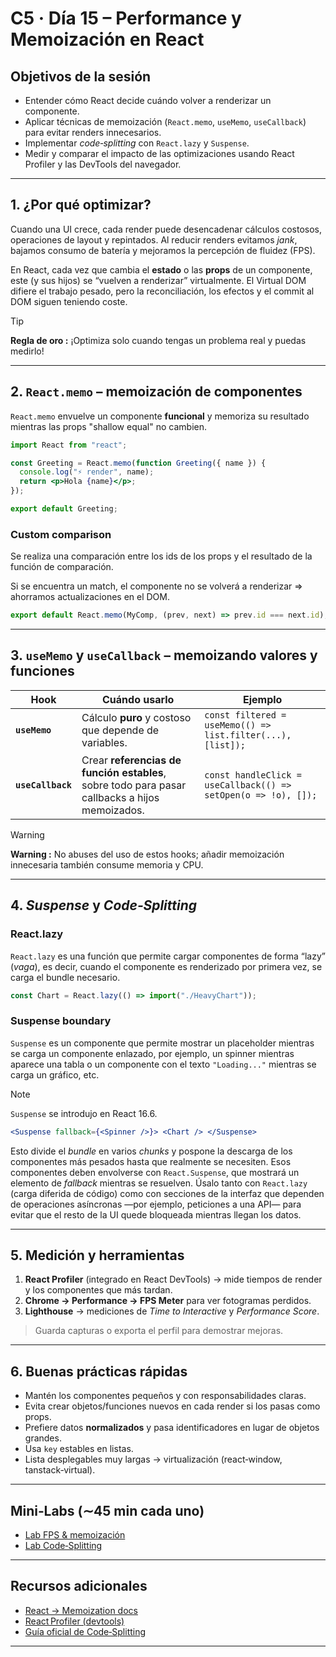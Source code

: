 # C5 · Día 15 – Performance y Memoización en React

## Objetivos de la sesión

* Entender cómo React decide cuándo volver a renderizar un componente.
* Aplicar técnicas de memoización (`React.memo`, `useMemo`, `useCallback`) para evitar renders innecesarios.
* Implementar *code‑splitting* con `React.lazy` y `Suspense`.
* Medir y comparar el impacto de las optimizaciones usando React Profiler y las DevTools del navegador.

---

## 1. ¿Por qué optimizar?

Cuando una UI crece, cada render puede desencadenar cálculos costosos, operaciones de layout y repintados. Al reducir renders evitamos *jank*, bajamos consumo de batería y mejoramos la percepción de fluidez (FPS).

En React, cada vez que cambia el **estado** o las **props** de un componente, este (y sus hijos) se “vuelven a renderizar” virtualmente. El Virtual DOM difiere el trabajo pesado, pero la reconciliación, los efectos y el commit al DOM siguen teniendo coste.

> [!TIP]
> **Regla de oro :** ¡Optimiza solo cuando tengas un problema real y puedas medirlo!

---

## 2. `React.memo` – memoización de componentes

`React.memo` envuelve un componente **funcional** y memoriza su resultado mientras las props "shallow equal" no cambien.

```jsx
import React from "react";

const Greeting = React.memo(function Greeting({ name }) {
  console.log("⚡ render", name);
  return <p>Hola {name}</p>;
});

export default Greeting;
```

### Custom comparison

Se realiza una comparación entre los ids de los props y el resultado de la 
función de comparación.

Si se encuentra un match, el componente no se volverá a renderizar => ahorramos 
actualizaciones en el DOM.

```jsx
export default React.memo(MyComp, (prev, next) => prev.id === next.id);
```

---

## 3. `useMemo` y `useCallback` – memoizando valores y funciones

| Hook              | Cuándo usarlo                                                                                  | Ejemplo                                                        |
| ----------------- | ---------------------------------------------------------------------------------------------- | -------------------------------------------------------------- |
| **`useMemo`**     | Cálculo **puro** y costoso que depende de variables.                                           | `const filtered = useMemo(() => list.filter(...), [list]);`    |
| **`useCallback`** | Crear **referencias de función estables**, sobre todo para pasar callbacks a hijos memoizados. | `const handleClick = useCallback(() => setOpen(o => !o), []);` |

> [!WARNING]
> **Warning :** No abuses del uso de estos hooks; añadir memoización innecesaria
 también consume memoria y CPU.

---

## 4. *Suspense* y *Code‑Splitting*

### React.lazy

`React.lazy` es una función que permite cargar componentes de forma “lazy” 
(*vaga*), es decir, cuando el componente es renderizado por primera vez, se 
carga el bundle necesario.

```jsx
const Chart = React.lazy(() => import("./HeavyChart"));
```

### Suspense boundary

`Suspense` es un componente que permite mostrar un placeholder mientras se 
carga un componente enlazado, por ejemplo, un spinner mientras aparece una tabla
o un componente con el texto `"Loading..."` mientras se carga un gráfico, etc.

> [!NOTE]
> `Suspense` se introdujo en React 16.6.

```jsx
<Suspense fallback={<Spinner />}> <Chart /> </Suspense>
```

Esto divide el *bundle* en varios *chunks* y pospone la descarga de los 
componentes más pesados hasta que realmente se necesiten. Esos componentes deben
envolverse con `React.Suspense`, que mostrará un elemento de *fallback* 
mientras se resuelven. Úsalo tanto con `React.lazy` (carga diferida de código) 
como con secciones de la interfaz que dependen de operaciones asíncronas —por 
ejemplo, peticiones a una API— para evitar que el resto de la UI quede bloqueada
mientras llegan los datos.

---

## 5. Medición y herramientas

1. **React Profiler** (integrado en React DevTools) → mide tiempos de render y 
los componentes que más tardan.
2. **Chrome → Performance → FPS Meter** para ver fotogramas perdidos.
3. **Lighthouse** → mediciones de *Time to Interactive* y *Performance Score*.

> Guarda capturas o exporta el perfil para demostrar mejoras.

---

## 6. Buenas prácticas rápidas

* Mantén los componentes pequeños y con responsabilidades claras.
* Evita crear objetos/funciones nuevos en cada render si los pasas como props.
* Prefiere datos **normalizados** y pasa identificadores en lugar de objetos 
grandes.
* Usa `key` estables en listas.
* Lista desplegables muy largas → virtualización (react‑window, tanstack‑virtual).

---

## Mini‑Labs (∼45 min cada uno)

- [Lab FPS & memoización](../labs/1.lab-fps.md)
- [Lab Code‑Splitting](../labs/2.code-splitting.md)

---

## Recursos adicionales

* [React → Memoization docs](https://react.dev/reference/react/memo)
* [React Profiler (devtools)](https://react.dev/learn/profiler)
* [Guía oficial de Code‑Splitting](https://react.dev/learn/code-splitting)

---
